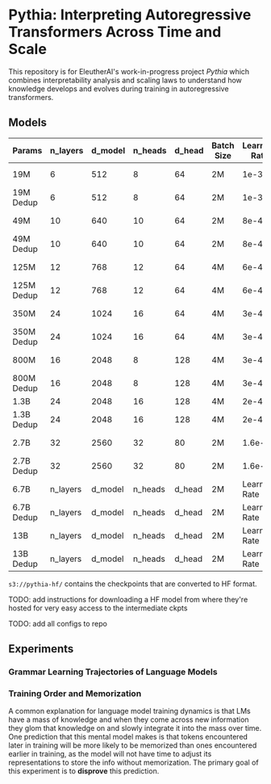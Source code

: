 # Pythia: Interpreting Autoregressive Transformers Across Time and Scale

This repository is for EleutherAI's work-in-progress project *Pythia* which combines interpretability analysis and scaling laws to understand how knowledge develops and evolves during training in autoregressive transformers.

## Models

| Params      | n_layers |d_model      | n_heads |d_head      | Batch Size |Learning Rate|Train Status                 |Eval Status|Conversion Status|
| ----------- | -------- |------------ | ------- |----------- | ---------- |------------ | ----------                  |---------- | --------------- |
| 19M         | 6        | 512         | 8       | 64         | 2M         | 1e-3        | s3://s-eai-neox/pythia/19M/ |In progress| Complete        |
| 19M Dedup   | 6        | 512         | 8       | 64         | 2M         | 1e-3        | .../pythia/19M_dedup/       |In progress| In Progress     |
| 49M         | 10       | 640         | 10      | 64         | 2M         | 8e-4        |  WIP                        |Eval Status|                 |
| 49M Dedup   | 10       | 640         | 10      | 64         | 2M         | 8e-4        |  WIP                        |Eval Status|                 |
| 125M        | 12       | 768         | 12      | 64         | 4M         | 6e-4        | .../pythia/125M/            |Complete   | Complete (check)|
| 125M Dedup  | 12       | 768         | 12      | 64         | 4M         | 6e-4        | .../pythia/125M_dedup/      |Complete   | Complete (check)|
| 350M        | 24       | 1024        | 16      | 64         | 4M         | 3e-4        | .../pythia/350M/            |In Progress| Complete (check)|
| 350M Dedup  | 24       | 1024        | 16      | 64         | 4M         | 3e-4        | .../pythia/350M_dedup/      |In Progress| Complete (check)|
| 800M        | 16       | 2048        | 8       | 128        | 4M         | 3e-4        | .../pythia/800M/            |In Progress| Complete (check)|
| 800M Dedup  | 16       | 2048        | 8       | 128        | 4M         | 3e-4        | .../pythia/800M_dedup/      |In Progress| Complete (check)|
| 1.3B        | 24       | 2048        | 16      | 128        | 4M         | 2e-4        | Complete                    |Complete   | In Progress     |
| 1.3B Dedup  | 24       | 2048        | 16      | 128        | 4M         | 2e-4        | Complete                    |In Progress| In Progress     |
| 2.7B        | 32       | 2560        | 32      | 80         | 2M         | 1.6e-4      | Complete                    |Eval Status| Complete (check)|
| 2.7B Dedup  | 32       | 2560        | 32      | 80         | 2M         | 1.6e-4      | In Progress                 |Eval Status|                 |
| 6.7B        | n_layers |d_model      | n_heads |d_head      | 2M         |Learning Rate| Complete                    |Eval Status|                 |
| 6.7B Dedup  | n_layers |d_model      | n_heads |d_head      | 2M         |Learning Rate| Complete                    |Eval Status|                 |
| 13B         | n_layers |d_model      | n_heads |d_head      | 2M         |Learning Rate| Complete                    |Eval Status| In Progress     |
| 13B Dedup   | n_layers |d_model      | n_heads |d_head      | 2M         |Learning Rate| Complete                    |Eval Status|                 |


`s3://pythia-hf/` contains the checkpoints that are converted to HF format.


TODO: add instructions for downloading a HF model from where they're hosted for very easy access to the intermediate ckpts

TODO: add all configs to repo




## Experiments 

### Grammar Learning Trajectories of Language Models

### Training Order and Memorization

A common explanation for language model training dynamics is that LMs have a mass of knowledge and when they come across new information they glom that knowledge on and slowly integrate it into the mass over time. One prediction that this mental model makes is that tokens encountered later in training will be more likely to be memorized than ones encountered earlier in training, as the model will not have time to adjust its representations to store the info without memorization. The primary goal of this experiment is to **disprove** this prediction.
